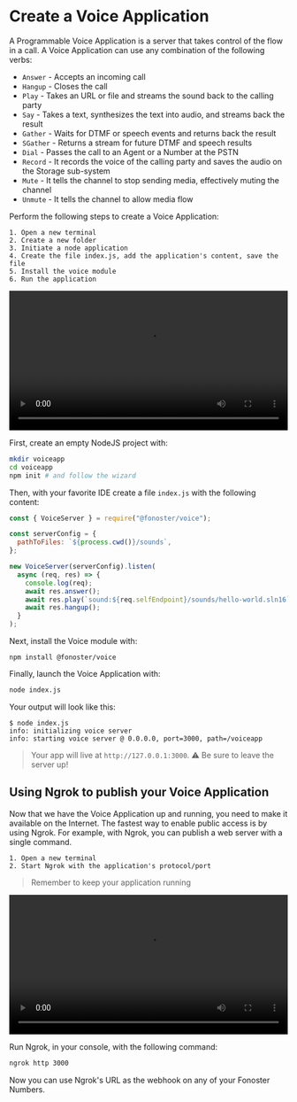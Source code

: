 # Create a Voice Application

A Programmable Voice Application is a server that takes control of the flow in a call. A Voice Application can use any combination of the following verbs:

- `Answer` - Accepts an incoming call
- `Hangup` - Closes the call
- `Play` - Takes an URL or file and streams the sound back to the calling party
- `Say` - Takes a text, synthesizes the text into audio, and streams back the result
- `Gather` - Waits for DTMF or speech events and returns back the result
- `SGather` - Returns a stream for future DTMF and speech results
- `Dial` - Passes the call to an Agent or a Number at the PSTN
- `Record` - It records the voice of the calling party and saves the audio on the Storage sub-system
- `Mute` - It tells the channel to stop sending media, effectively muting the channel
- `Unmute` - It tells the channel to allow media flow

Perform the following steps to create a Voice Application:

```none
1. Open a new terminal
2. Create a new folder
3. Initiate a node application
4. Create the file index.js, add the application's content, save the file
5. Install the voice module
6. Run the application
```

<video width="100%" playsInline="" controls="muted">
 <source src="/videos/create_a_voice_application_1.mov" type="video/mp4" playsInline="" />
</video>

First, create an empty NodeJS project with:

```bash
mkdir voiceapp
cd voiceapp
npm init # and follow the wizard
```

Then, with your favorite IDE create a file `index.js` with the following content:

```javascript
const { VoiceServer } = require("@fonoster/voice");

const serverConfig = {
  pathToFiles: `${process.cwd()}/sounds`,
};

new VoiceServer(serverConfig).listen(
  async (req, res) => {
    console.log(req);
    await res.answer();
    await res.play(`sound:${req.selfEndpoint}/sounds/hello-world.sln16`);
    await res.hangup();
  }
);
```

Next, install the Voice module with:

```
npm install @fonoster/voice
```

Finally, launch the Voice Application with:

```bash
node index.js
```

Your output will look like this:

```
$ node index.js 
info: initializing voice server
info: starting voice server @ 0.0.0.0, port=3000, path=/voiceapp
```

> Your app will live at `http://127.0.0.1:3000`. ⚠️ Be sure to leave the server up!

## Using Ngrok to publish your Voice Application 

Now that we have the Voice Application up and running, you need to make it available on the Internet. The fastest way to enable public access is by using Ngrok. For example, with Ngrok, you can publish a web server with a single command.

```none
1. Open a new terminal
2. Start Ngrok with the application's protocol/port
```
> Remember to keep your application running

<video width="100%" playsInline="" controls="muted">
 <source src="/videos/create_a_voice_application_2.mov" type="video/mp4" playsInline="" />
</video>

Run Ngrok, in your console, with the following command:

```bash
ngrok http 3000
```

Now you can use Ngrok's URL as the webhook on any of your Fonoster Numbers.